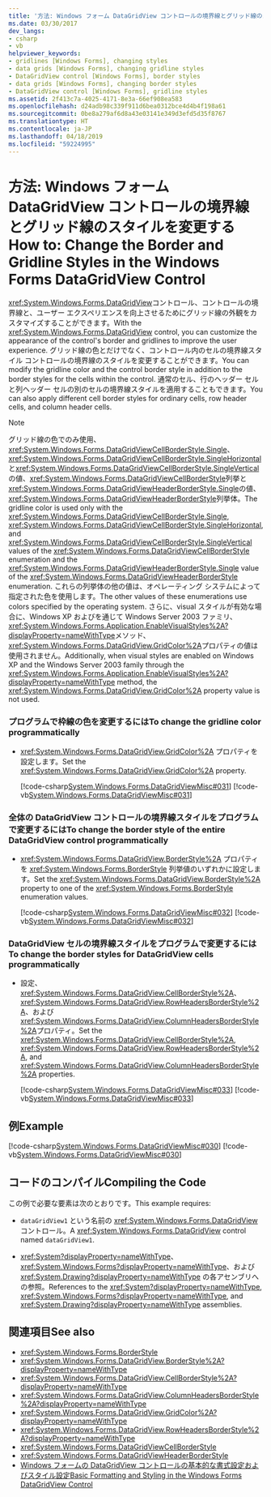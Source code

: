 ```yaml
---
title: '方法: Windows フォーム DataGridView コントロールの境界線とグリッド線のスタイルを変更する'
ms.date: 03/30/2017
dev_langs:
- csharp
- vb
helpviewer_keywords:
- gridlines [Windows Forms], changing styles
- data grids [Windows Forms], changing gridline styles
- DataGridView control [Windows Forms], border styles
- data grids [Windows Forms], changing border styles
- DataGridView control [Windows Forms], gridline styles
ms.assetid: 2f413c7a-4025-4171-8e3a-66ef908ea583
ms.openlocfilehash: d24adb98c339f911d6bea0312bce4d4b4f198a61
ms.sourcegitcommit: 0be8a279af6d8a43e03141e349d3efd5d35f8767
ms.translationtype: HT
ms.contentlocale: ja-JP
ms.lasthandoff: 04/18/2019
ms.locfileid: "59224995"
---
```

# <a name="how-to-change-the-border-and-gridline-styles-in-the-windows-forms-datagridview-control"></a><span data-ttu-id="6de80-102">方法: Windows フォーム DataGridView コントロールの境界線とグリッド線のスタイルを変更する</span><span class="sxs-lookup"><span data-stu-id="6de80-102">How to: Change the Border and Gridline Styles in the Windows Forms DataGridView Control</span></span>
<span data-ttu-id="6de80-103"><xref:System.Windows.Forms.DataGridView>コントロール、コントロールの境界線と、ユーザー エクスペリエンスを向上させるためにグリッド線の外観をカスタマイズすることができます。</span><span class="sxs-lookup"><span data-stu-id="6de80-103">With the <xref:System.Windows.Forms.DataGridView> control, you can customize the appearance of the control's border and gridlines to improve the user experience.</span></span> <span data-ttu-id="6de80-104">グリッド線の色とだけでなく、コントロール内のセルの境界線スタイル コントロールの境界線のスタイルを変更することができます。</span><span class="sxs-lookup"><span data-stu-id="6de80-104">You can modify the gridline color and the control border style in addition to the border styles for the cells within the control.</span></span> <span data-ttu-id="6de80-105">通常のセル、行のヘッダー セルと列ヘッダー セルの別のセルの境界線スタイルを適用することもできます。</span><span class="sxs-lookup"><span data-stu-id="6de80-105">You can also apply different cell border styles for ordinary cells, row header cells, and column header cells.</span></span>  
  
> [!NOTE]
>  <span data-ttu-id="6de80-106">グリッド線の色でのみ使用、 <xref:System.Windows.Forms.DataGridViewCellBorderStyle.Single>、<xref:System.Windows.Forms.DataGridViewCellBorderStyle.SingleHorizontal>と<xref:System.Windows.Forms.DataGridViewCellBorderStyle.SingleVertical>の値、<xref:System.Windows.Forms.DataGridViewCellBorderStyle>列挙と<xref:System.Windows.Forms.DataGridViewHeaderBorderStyle.Single>の値、<xref:System.Windows.Forms.DataGridViewHeaderBorderStyle>列挙体。</span><span class="sxs-lookup"><span data-stu-id="6de80-106">The gridline color is used only with the <xref:System.Windows.Forms.DataGridViewCellBorderStyle.Single>, <xref:System.Windows.Forms.DataGridViewCellBorderStyle.SingleHorizontal>, and <xref:System.Windows.Forms.DataGridViewCellBorderStyle.SingleVertical> values of the <xref:System.Windows.Forms.DataGridViewCellBorderStyle> enumeration and the <xref:System.Windows.Forms.DataGridViewHeaderBorderStyle.Single> value of the <xref:System.Windows.Forms.DataGridViewHeaderBorderStyle> enumeration.</span></span> <span data-ttu-id="6de80-107">これらの列挙体の他の値は、オペレーティング システムによって指定された色を使用します。</span><span class="sxs-lookup"><span data-stu-id="6de80-107">The other values of these enumerations use colors specified by the operating system.</span></span> <span data-ttu-id="6de80-108">さらに、visual スタイルが有効な場合に、Windows XP およびを通じて Windows Server 2003 ファミリ、<xref:System.Windows.Forms.Application.EnableVisualStyles%2A?displayProperty=nameWithType>メソッド、<xref:System.Windows.Forms.DataGridView.GridColor%2A>プロパティの値は使用されません。</span><span class="sxs-lookup"><span data-stu-id="6de80-108">Additionally, when visual styles are enabled on Windows XP and the Windows Server 2003 family through the <xref:System.Windows.Forms.Application.EnableVisualStyles%2A?displayProperty=nameWithType> method, the <xref:System.Windows.Forms.DataGridView.GridColor%2A> property value is not used.</span></span>  
  
### <a name="to-change-the-gridline-color-programmatically"></a><span data-ttu-id="6de80-109">プログラムで枠線の色を変更するには</span><span class="sxs-lookup"><span data-stu-id="6de80-109">To change the gridline color programmatically</span></span>  
  
-   <span data-ttu-id="6de80-110"><xref:System.Windows.Forms.DataGridView.GridColor%2A> プロパティを設定します。</span><span class="sxs-lookup"><span data-stu-id="6de80-110">Set the <xref:System.Windows.Forms.DataGridView.GridColor%2A> property.</span></span>  
  
     [!code-csharp[System.Windows.Forms.DataGridViewMisc#031](~/samples/snippets/csharp/VS_Snippets_Winforms/System.Windows.Forms.DataGridViewMisc/CS/datagridviewmisc.cs#031)]
     [!code-vb[System.Windows.Forms.DataGridViewMisc#031](~/samples/snippets/visualbasic/VS_Snippets_Winforms/System.Windows.Forms.DataGridViewMisc/VB/datagridviewmisc.vb#031)]  
  
### <a name="to-change-the-border-style-of-the-entire-datagridview-control-programmatically"></a><span data-ttu-id="6de80-111">全体の DataGridView コントロールの境界線スタイルをプログラムで変更するには</span><span class="sxs-lookup"><span data-stu-id="6de80-111">To change the border style of the entire DataGridView control programmatically</span></span>  
  
-   <span data-ttu-id="6de80-112"><xref:System.Windows.Forms.DataGridView.BorderStyle%2A> プロパティを <xref:System.Windows.Forms.BorderStyle> 列挙値のいずれかに設定します。</span><span class="sxs-lookup"><span data-stu-id="6de80-112">Set the <xref:System.Windows.Forms.DataGridView.BorderStyle%2A> property to one of the <xref:System.Windows.Forms.BorderStyle> enumeration values.</span></span>  
  
     [!code-csharp[System.Windows.Forms.DataGridViewMisc#032](~/samples/snippets/csharp/VS_Snippets_Winforms/System.Windows.Forms.DataGridViewMisc/CS/datagridviewmisc.cs#032)]
     [!code-vb[System.Windows.Forms.DataGridViewMisc#032](~/samples/snippets/visualbasic/VS_Snippets_Winforms/System.Windows.Forms.DataGridViewMisc/VB/datagridviewmisc.vb#032)]  
  
### <a name="to-change-the-border-styles-for-datagridview-cells-programmatically"></a><span data-ttu-id="6de80-113">DataGridView セルの境界線スタイルをプログラムで変更するには</span><span class="sxs-lookup"><span data-stu-id="6de80-113">To change the border styles for DataGridView cells programmatically</span></span>  
  
-   <span data-ttu-id="6de80-114">設定、 <xref:System.Windows.Forms.DataGridView.CellBorderStyle%2A>、 <xref:System.Windows.Forms.DataGridView.RowHeadersBorderStyle%2A>、および<xref:System.Windows.Forms.DataGridView.ColumnHeadersBorderStyle%2A>プロパティ。</span><span class="sxs-lookup"><span data-stu-id="6de80-114">Set the <xref:System.Windows.Forms.DataGridView.CellBorderStyle%2A>, <xref:System.Windows.Forms.DataGridView.RowHeadersBorderStyle%2A>, and <xref:System.Windows.Forms.DataGridView.ColumnHeadersBorderStyle%2A> properties.</span></span>  
  
     [!code-csharp[System.Windows.Forms.DataGridViewMisc#033](~/samples/snippets/csharp/VS_Snippets_Winforms/System.Windows.Forms.DataGridViewMisc/CS/datagridviewmisc.cs#033)]
     [!code-vb[System.Windows.Forms.DataGridViewMisc#033](~/samples/snippets/visualbasic/VS_Snippets_Winforms/System.Windows.Forms.DataGridViewMisc/VB/datagridviewmisc.vb#033)]  
  
## <a name="example"></a><span data-ttu-id="6de80-115">例</span><span class="sxs-lookup"><span data-stu-id="6de80-115">Example</span></span>  
 [!code-csharp[System.Windows.Forms.DataGridViewMisc#030](~/samples/snippets/csharp/VS_Snippets_Winforms/System.Windows.Forms.DataGridViewMisc/CS/datagridviewmisc.cs#030)]
 [!code-vb[System.Windows.Forms.DataGridViewMisc#030](~/samples/snippets/visualbasic/VS_Snippets_Winforms/System.Windows.Forms.DataGridViewMisc/VB/datagridviewmisc.vb#030)]  
  
## <a name="compiling-the-code"></a><span data-ttu-id="6de80-116">コードのコンパイル</span><span class="sxs-lookup"><span data-stu-id="6de80-116">Compiling the Code</span></span>  
 <span data-ttu-id="6de80-117">この例で必要な要素は次のとおりです。</span><span class="sxs-lookup"><span data-stu-id="6de80-117">This example requires:</span></span>  
  
-   <span data-ttu-id="6de80-118">`dataGridView1` という名前の <xref:System.Windows.Forms.DataGridView> コントロール。</span><span class="sxs-lookup"><span data-stu-id="6de80-118">A <xref:System.Windows.Forms.DataGridView> control named `dataGridView1`.</span></span>  
  
-   <span data-ttu-id="6de80-119"><xref:System?displayProperty=nameWithType>、<xref:System.Windows.Forms?displayProperty=nameWithType>、および <xref:System.Drawing?displayProperty=nameWithType> の各アセンブリへの参照。</span><span class="sxs-lookup"><span data-stu-id="6de80-119">References to the <xref:System?displayProperty=nameWithType>, <xref:System.Windows.Forms?displayProperty=nameWithType>, and <xref:System.Drawing?displayProperty=nameWithType> assemblies.</span></span>  
  
## <a name="see-also"></a><span data-ttu-id="6de80-120">関連項目</span><span class="sxs-lookup"><span data-stu-id="6de80-120">See also</span></span>

- <xref:System.Windows.Forms.BorderStyle>
- <xref:System.Windows.Forms.DataGridView.BorderStyle%2A?displayProperty=nameWithType>
- <xref:System.Windows.Forms.DataGridView.CellBorderStyle%2A?displayProperty=nameWithType>
- <xref:System.Windows.Forms.DataGridView.ColumnHeadersBorderStyle%2A?displayProperty=nameWithType>
- <xref:System.Windows.Forms.DataGridView.GridColor%2A?displayProperty=nameWithType>
- <xref:System.Windows.Forms.DataGridView.RowHeadersBorderStyle%2A?displayProperty=nameWithType>
- <xref:System.Windows.Forms.DataGridViewCellBorderStyle>
- <xref:System.Windows.Forms.DataGridViewHeaderBorderStyle>
- [<span data-ttu-id="6de80-121">Windows フォームの DataGridView コントロールの基本的な書式設定およびスタイル設定</span><span class="sxs-lookup"><span data-stu-id="6de80-121">Basic Formatting and Styling in the Windows Forms DataGridView Control</span></span>](basic-formatting-and-styling-in-the-windows-forms-datagridview-control.md)
